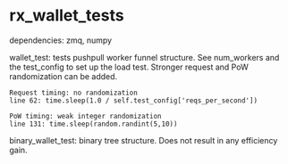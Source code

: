 # rx_wallet_tests

dependencies: zmq, numpy

wallet_test: tests pushpull worker funnel structure. See num_workers and the test_config to set up the load test. Stronger request and PoW randomization can be added.

    Request timing: no randomization
    line 62: time.sleep(1.0 / self.test_config['reqs_per_second'])

    PoW timing: weak integer randomization
    line 131: time.sleep(random.randint(5,10))

binary_wallet_test: binary tree structure. Does not result in any efficiency gain.
